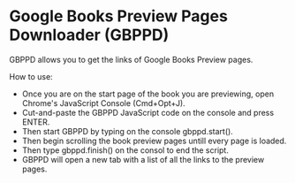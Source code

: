 # Google Books Preview Pages Downloader (GBPPD)

GBPPD allows you to get the links of Google Books Preview pages.

How to use:

- Once you are on the start page of the book you are previewing, open Chrome's JavaScript Console (Cmd+Opt+J).
- Cut-and-paste the GBPPD JavaScript code on the console and press ENTER.
- Then start GBPPD by typing on the console gbppd.start().
- Then begin scrolling the book preview pages untill every page is loaded.
- Then type gbppd.finish() on the consol to end the script.
- GBPPD will open a new tab with a list of all the links to the preview pages.
